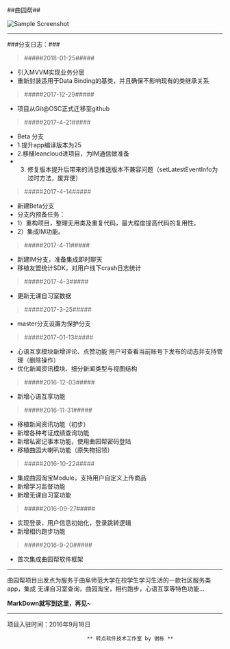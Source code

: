 ##曲园帮##

 ![Sample Screenshot](https://github.com/xiedong11/qyb/blob/master/picture/ScreenGif.gif)

----------
###分支日志：###

>#####2018-01-25#####
- 引入MVVM实现业务分层
- 重新封装适用于Data Binding的基类，并且确保不影响现有的类继承关系

> #####2017-12-29#####
- 项目从Git@OSC正式迁移至github

> #####2017-4-21#####
- Beta 分支
- 1.提升app编译版本为25
- 2.移植leancloud进项目，为IM通信做准备
- 3. 修复版本提升后带来的消息推送版本不兼容问题（setLatestEventInfo为过时方法，废弃使）




> #####2017-4-14#####
- 新建Beta分支
- 分支内预备任务：
- 1）重构项目，整理无用类及重复代码，最大程度提高代码的复用性。
- 2）集成IM功能。


> #####2017-4-11#####
- 新建IM分支，准备集成即时聊天
- 移植友盟统计SDK，对用户线下crash日志统计

> #####2017-4-3#####
- 更新无课自习室数据

> #####2017-3-25#####
- master分支设置为保护分支

> #####2017-01-13#####
- 心语互享模块新增评论、点赞功能   用户可查看当前账号下发布的动态并支持管理（删除操作）
- 优化新闻资讯模块、细分新闻类型与视图结构


> #####2016-12-03#####
- 新增心语互享功能

> #####2016-11-31#####
- 移植新闻资讯功能（初步）
- 新增各种考证成绩查询功能
- 新增私密记事本功能，使用曲园帮密码登陆
- 移植曲园大喇叭功能（原失物招领）

> #####2016-10-22#####
- 集成曲园淘宝Module，支持用户自定义上传商品
- 新增学习监督功能
- 新增无课自习室功能

> #####2016-09-27#####
- 实现登录，用户信息初始化，登录跳转逻辑
- 新增相约跑步功能

> #####2016-9-20#####
- 首次集成曲园帮软件框架


----------
曲园帮项目出发点为服务于曲阜师范大学在校学生学习生活的一款社区服务类app，集成 无课自习室查询，曲园淘宝，相约跑步，心语互享等特色功能...


**MarkDown就写到这里，再见~**



----------
项目入驻时间：2016年9月18日

                              ** 转点软件技术工作室 by 谢栋 **
